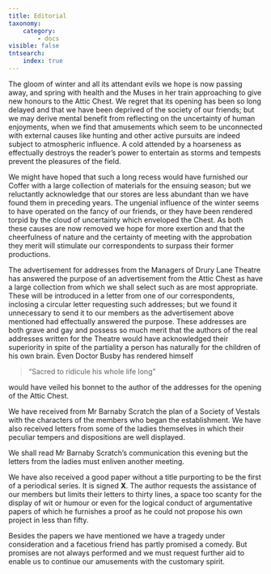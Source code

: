 ```yaml
---
title: Editorial
taxonomy:
    category:
        - docs
visible: false
tntsearch:
    index: true
---
```


The gloom of winter and all its attendant evils we hope is now passing away, and spring with health and the Muses in her train approaching to give new honours to the Attic Chest. We regret that its opening has been so long delayed and that we have been deprived of the society of our friends; but we may derive mental benefit from reflecting on the uncertainty of human enjoyments, when we find that amusements which seem to be unconnected with external causes like hunting and other active pursuits are indeed subject to atmospheric influence. A cold attended by a hoarseness as effectually destroys the reader’s power to entertain as storms and tempests prevent the pleasures of the field.

We might have hoped that such a long recess would have furnished our Coffer with a large collection of materials for the ensuing season; but we reluctantly acknowledge that our stores are less abundant than we have found them in preceding years. The ungenial influence of the winter seems to have operated on the fancy of our friends, or they have been rendered torpid by the cloud of uncertainty which enveloped the Chest. As both these causes are now removed we hope for more exertion and that the cheerfulness of nature and the certainty of meeting with the approbation they merit will stimulate our correspondents to surpass their former productions.  

The advertisement for addresses from the Managers of Drury Lane Theatre has answered the purpose of an advertisement from the Attic Chest as have a large collection from which we shall select such as are most appropriate. These will be introduced in a letter from one of our correspondents, inclosing a circular letter requesting such addresses; but we found it unnecessary to send it to our members as the advertisement above mentioned had effectually answered the purpose. These addresses are both grave and gay and possess so much merit that the authors of the real addresses written for the Theatre would have acknowledged their superiority in spite of the partiality a person has naturally for the children of his own brain. Even Doctor Busby has rendered himself  

> “Sacred to ridicule his whole life long”  

would have veiled his bonnet to the author of the addresses for the opening of the Attic Chest.  

We have received from Mr Barnaby Scratch the plan of a Society of Vestals with the characters of the members who began the establishment. We have also received letters from some of the ladies themselves in which their peculiar tempers and dispositions are well displayed.

We shall read Mr Barnaby Scratch’s communication this evening but the letters from the ladies must enliven another meeting.  

We have also received a good paper without a title purporting to be the first of a periodical series. It is signed **X**. The author requests the assistance of our members but limits their letters to thirty lines, a space too scanty for the display of wit or humour or even for the logical conduct of argumentative papers of which he furnishes a proof as he could not propose his own project in less than fifty.

Besides the papers we have mentioned we have a tragedy under consideration and a facetious friend has partly promised a comedy. But promises are not always performed and we must request further aid to enable us to continue our amusements with the customary spirit.